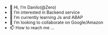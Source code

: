 - 👋 Hi, I’m Danilo(@Zero)
- 👀 I’m interested in Backend service
- 🌱 I’m currently learning Js and ABAP
- 💞️ I’m looking to collaborate on Google/Amazon
- 📫 How to reach me ...

<!---
Zero0010stws/Zero0010stws is a ✨ special ✨ repository because its `README.md` (this file) appears on your GitHub profile.
You can click the Preview link to take a look at your changes.
--->
